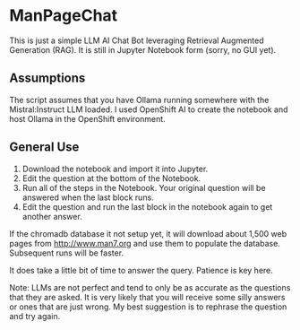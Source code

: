 # ManPageChat
This is just a simple LLM AI Chat Bot leveraging Retrieval Augmented Generation (RAG).  It is still in Jupyter Notebook form (sorry, no GUI yet).

## Assumptions
The script assumes that you have Ollama running somewhere with the Mistral:Instruct LLM loaded.  I used OpenShift AI to create the notebook and host Ollama in the OpenShift environment.

## General Use
1.  Download the notebook and import it into Jupyter.
2.  Edit the question at the bottom of the Notebook.
3.  Run all of the steps in the Notebook.  Your original question will be answered when the last block runs.
4.  Edit the question and run the last block in the notebook again to get another answer.

If the chromadb database it not setup yet, it will download about 1,500 web pages from http://www.man7.org and use them to populate the database.  Subsequent runs will be faster.

It does take a little bit of time to answer the query.  Patience is key here.

Note: LLMs are not perfect and tend to only be as accurate as the questions that they are asked.  It is very likely that you will receive some silly answers or ones that are just wrong.  My best suggestion is to rephrase the question and try again.
